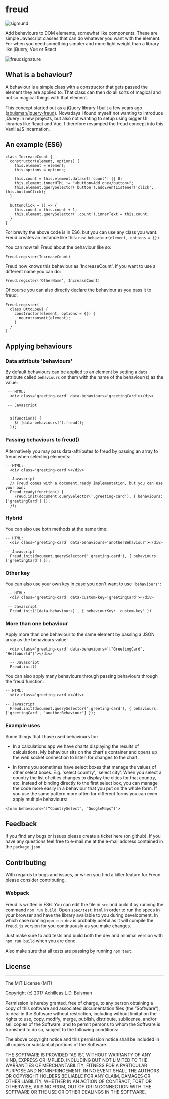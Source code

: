 # freud

![sigmund](https://cloud.githubusercontent.com/assets/27729/9395534/56b81cd0-478f-11e5-9543-7d0afaa5a855.jpg)

Add behaviours to DOM elements, somewhat like components. These are simple Javascript classes that can do whatever you want with the element. For when you need something simpler and more light weight than a library like jQuery, Vue or React.

![freudsignature](https://cloud.githubusercontent.com/assets/27729/9395535/56b9558c-478f-11e5-8994-788cbffadfe5.png)

## What is a behaviour?

A behaviour is a simple class with a constructor that gets passed the element they are applied to. That class can then do all sorts of magical and not so magical things with that element.

This concept started out as a jQuery library I built a few years ago ([abuisman/jquery-freud](https://github.com/abuisman/jquery-freud/)). Nowadays I found myself not wanting to introduce jQuery in new projects, but also not wanting to setup using bigger UI libraries like React and Vue. I therefore revamped the freud concept into this VanillaJS incarnation. 

## An example (ES6)

````
class IncreaseCount {
  constructor(element, options) {
    this.element = element;
    this.options = options;

    this.count = this.element.dataset['count'] || 0;
    this.element.innerHTML += "<button>Add one</button>";
    this.element.querySelector('button').addEventListener('click', this.buttonClick);
  }

  buttonClick = () => {
    this.count = this.count + 1;
    this.element.querySelector('.count').innerText = this.count;
  }
}
````

For brevity the above code is in ES6, but you can use any class you want. Freud creates an instance like this: `new behaviour(element, options = {})`.

You can now tell Freud about the behaviour like so:

`Freud.register(IncreaseCount)`

Freud now knows this behaviour as 'IncreaseCount'. If you want to use a different name you can do:

`Freud.register('OtherName', IncreaseCount)`

Of course you can also directly declare the behaviour as you pass it to freud:

````
Freud.register(
  class OttoLoewi {
    constructor(element, options = {}) {
      neurotransmit(element);
    }
  }
)
````

## Applying behaviours

### Data attribute 'behaviours'

By default behaviours can be applied to an element by setting a `data` attribute called `behaviours` on them with the name of the behaviour(s) as the value:

````
 -- HTML:
  <div class='greeting-card' data-behaviours='greetingCard'></div>

 -- Javascript


  $(function() {
    $('[data-behaviours]').freud();
  });
````

### Passing behaviours to freud()

Alternatively you may pass data-attributes to freud by passing an array to freud when selecting elements:

````
-- HTML:
  <div class='greeting-card'></div>

-- Javascript
  // Freud comes with a document.ready implementation, but you can use your own:
  Freud.ready(function() {
    Freud.init(document.querySelector('.greeting-card'), { behaviours: ['greetingCard'] });
  });
````

### Hybrid

You can also use both methods at the same time:

````
-- HTML:
  <div class='greeting-card' data-behaviours='anotherBehaviour'></div>

-- Javascript
  Freud.init(document.querySelector('.greeting-card'), { behaviours: ['greetingCard'] });
````

### Other key

You can also use your own key in case you don't want to use `'behaviours'`:

````
 -- HTML:
  <div class='greeting-card' data-custom-key='greetingCard'></div>

 -- Javascript
  Freud.init('[data-behaviours]', { behaviourKey: 'custom-key' })
````

### More than one behaviour

Apply more than one behaviour to the same element by passing a JSON array as the behaviours value:

````
  <div class='greeting-card' data-behaviours='["GreetingCard", "HelloWorld"]'></div>

  -- Javascript
  Freud.init()
````

You can also apply many behaviours through passing behaviours through the freud function:

````
-- HTML:
  <div class='greeting-card'></div>

-- Javascript
  Freud.init(document.querySelector('.greeting-card'), { behaviours: ['greetingCard', 'anotherBehaviour'] });
````

### Example uses

Some things that I have used behaviours for:

- In a calculations app we have charts displaying the results of calculations. My behaviour sits on the chart's container and opens up the web socket connection to listen for changes to the chart.

- In forms you sometimes have select boxes that manage the values of other select boxes. E.g. 'select country', 'select city'. When you select a country the list of cities changes to display the cities for that country, etc. Instead of binding directly to the first select box, you can manage the code more easily in a behaviour that you put on the whole form. If you use the same pattern more often for different forms you can even apply multiple behaviours:

`<form behaviours='[“CountrySelect”, ”GoogleMaps”]'>`

## Feedback

If you find any bugs or issues please create a ticket here (on github). If you have any questions feel free to e-mail me at the e-mail address contained in the `package.json`.

## Contributing

With regards to bugs and issues, or when you find a killer feature for Freud please consider contributing.

### Webpack

Freud is written in ES6. You can edit the file in `src` and build it by running the command `npm run build`. Open `spec/test.html` in order to run the specs in your browser and have the library available to you during development. In which case running `npm run dev` is probably useful as it will compile the `freud.js` version for you continuously as you make changes.

Just make sure to add tests and build both the dev and minimal version with `npm run build` when you are done.

Also make sure that all tests are passing by running `npm test`.

## License

--------------

The MIT License (MIT)

Copyright (c) 2017 Achilleas L.D. Buisman

Permission is hereby granted, free of charge, to any person obtaining a copy
of this software and associated documentation files (the “Software”), to deal
in the Software without restriction, including without limitation the rights
to use, copy, modify, merge, publish, distribute, sublicense, and/or sell
copies of the Software, and to permit persons to whom the Software is
furnished to do so, subject to the following conditions:

The above copyright notice and this permission notice shall be included in all
copies or substantial portions of the Software.

THE SOFTWARE IS PROVIDED “AS IS”, WITHOUT WARRANTY OF ANY KIND, EXPRESS OR
IMPLIED, INCLUDING BUT NOT LIMITED TO THE WARRANTIES OF MERCHANTABILITY,
FITNESS FOR A PARTICULAR PURPOSE AND NONINFRINGEMENT. IN NO EVENT SHALL THE
AUTHORS OR COPYRIGHT HOLDERS BE LIABLE FOR ANY CLAIM, DAMAGES OR OTHER
LIABILITY, WHETHER IN AN ACTION OF CONTRACT, TORT OR OTHERWISE, ARISING FROM,
OUT OF OR IN CONNECTION WITH THE SOFTWARE OR THE USE OR OTHER DEALINGS IN THE
SOFTWARE.
